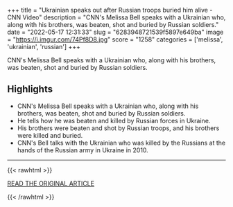 +++
title = "Ukrainian speaks out after Russian troops buried him alive - CNN Video"
description = "CNN's Melissa Bell speaks with a Ukrainian who, along with his brothers, was beaten, shot and buried by Russian soldiers."
date = "2022-05-17 12:31:33"
slug = "6283948721539f5897e649ba"
image = "https://i.imgur.com/74Pf8D8.jpg"
score = "1258"
categories = ['melissa', 'ukrainian', 'russian']
+++

CNN's Melissa Bell speaks with a Ukrainian who, along with his brothers, was beaten, shot and buried by Russian soldiers.

## Highlights

- CNN's Melissa Bell speaks with a Ukrainian who, along with his brothers, was beaten, shot and buried by Russian soldiers.
- He tells how he was beaten and killed by Russian forces in Ukraine.
- His brothers were beaten and shot by Russian troops, and his brothers were killed and buried.
- CNN's Bell talks with the Ukrainian who was killed by the Russians at the hands of the Russian army in Ukraine in 2010.

---

{{< rawhtml >}}
  <p class="article-category">
    <a target="_blank" href="https://www.cnn.com/videos/world/2022/05/17/ukrainian-buried-alive-bell-dnt-lead-vpx.cnn">READ THE ORIGINAL ARTICLE</a>
  </p>
{{< /rawhtml >}}
